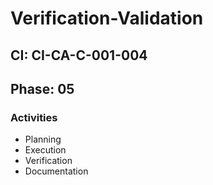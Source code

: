 # Verification-Validation

## CI: CI-CA-C-001-004
## Phase: 05

### Activities
- Planning
- Execution
- Verification
- Documentation

